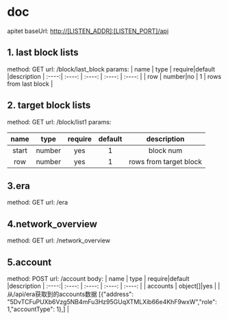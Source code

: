 # doc

apitet
baseUrl: <http://[LISTEN_ADDR]:[LISTEN_PORT]/api>

## 1. last block lists

method: GET
url: /block/last_block
params:
| name | type |  require|default   |description
| :----:| :----:   | :----:  | :----: |  :----: |
| row | number|no |  1 | rows from last block |

## 2. target block lists

method: GET
url: /block/list1
params:

| name | type |  require|default   |description
| :----:| :----:   | :----:  | :----: |  :----: |
| start | number|yes |  1 | block num |
| row | number|yes |  1 | rows from target block |

## 3.era

method: GET
url: /era

## 4.network_overview

method: GET
url: /network_overview

## 5.account

method: POST
url: /account
body:
| name | type |  require|default   |description
| :----:| :----:   | :----:  | :----: |  :----: |
| accounts | object[]|yes |   | 从/api/era获取到的accounts数据 [{"address": "5DvTCFuPUXb6Vzg5NB4mFu3Hz95GUqXTMLXib66e4KhF9wxW","role": 1,"accountType": 1},] |
